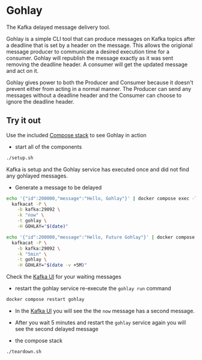 # Gohlay

The Kafka delayed message delivery tool.

Gohlay is a simple CLI tool that can produce messages on Kafka topics after a deadline that is set by a header on the message. This allows the origional message producer to communicate a desired execution time for a consumer. Gohlay will republish the message exactly as it was sent removing the deadline header. A consumer will get the updated message and act on it.

Gohlay gives power to both the Producer and Consumer because it doesn't prevent either from acting in a normal manner. The Producer can send any messages without a deadline header and the Consumer can choose to ignore the deadline header.

## Try it out

Use the included [Compose stack](compose.yaml) to see Gohlay in action

- start all of the components

```bash
./setup.sh
```

Kafka is setup and the Gohlay service has executed once and did not find any gohlayed messages.

- Generate a message to be delayed

```bash
echo '{"id":200000,"message":"Hello, Gohlay"}' | docker compose exec -T kafkacat \
  kafkacat -P \
    -b kafka:29092 \
    -k "now" \
    -t gohlay \
    -H GOHLAY="$(date)"
```

```bash
echo '{"id":200000,"message":"Hello, Future Gohlay"}' | docker compose exec -T kafkacat \
  kafkacat -P \
    -b kafka:29092 \
    -k "5min" \
    -t gohlay \
    -H GOHLAY="$(date -v +5M)"
```

Check the [Kafka UI](http://localhost:8080/ui/clusters/local/all-topics/gohlay/messages) for your waiting messages

- restart the gohlay service re-execute the `gohlay run` command

```bash
docker compose restart gohlay
```

- In the [Kafka UI]() you will see the the `now` message has a second message.

- After you wait 5 minutes and restart the `gohlay` service again you will see the second delayed message

- the compose stack

```bash
./teardown.sh
```
